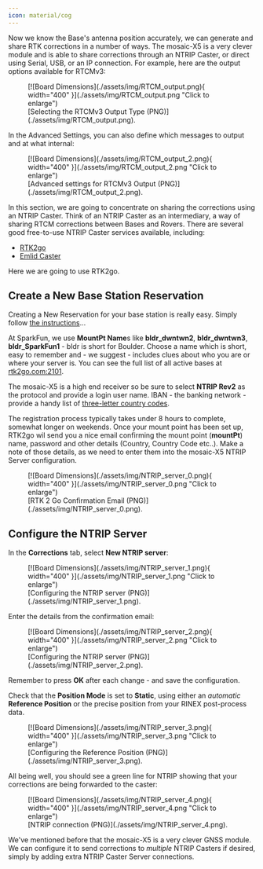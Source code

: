 ```yaml
---
icon: material/cog
---
```


Now we know the Base's antenna position accurately, we can generate and share RTK corrections in a number of ways. The mosaic-X5 is a very clever module and is able to share corrections through an NTRIP Caster, or direct using Serial, USB, or an IP connection. For example, here are the output options available for RTCMv3:

<figure markdown>
[![Board Dimensions](./assets/img/RTCM_output.png){ width="400" }](./assets/img/RTCM_output.png "Click to enlarge")
<figcaption markdown>
[Selecting the RTCMv3 Output Type (PNG)](./assets/img/RTCM_output.png).
</figcaption>
</figure>

In the Advanced Settings, you can also define which messages to output and at what internal:

<figure markdown>
[![Board Dimensions](./assets/img/RTCM_output_2.png){ width="400" }](./assets/img/RTCM_output_2.png "Click to enlarge")
<figcaption markdown>
[Advanced settings for RTCMv3 Output (PNG)](./assets/img/RTCM_output_2.png).
</figcaption>
</figure>

In this section, we are going to concentrate on sharing the corrections using an NTRIP Caster. Think of an NTRIP Caster as an intermediary, a way of sharing RTCM corrections between Bases and Rovers. There are several good free-to-use NTRIP Caster services available, including:
* [RTK2go](http://rtk2go.com/)
* [Emlid Caster](https://emlid.com/ntrip-caster/)

Here we are going to use RTK2go.

## Create a New Base Station Reservation

Creating a New Reservation for your base station is really easy. Simply follow [the instructions](http://rtk2go.com/sample-page/new-reservation/)...

At SparkFun, we use **MountPt Name**s like **bldr_dwntwn2**, **bldr_dwntwn3**, **bldr_SparkFun1** - bldr is short for Boulder. Choose a name which is short, easy to remember and - we suggest - includes clues about who you are or where your server is. You can see the full list of all active bases at [rtk2go.com:2101](http://www.rtk2go.com:2101/).

The mosaic-X5 is a high end receiver so be sure to select **NTRIP Rev2** as the protocol and provide a login user name. IBAN - the banking network - provide a handy list of [three-letter country codes](https://www.iban.com/country-codes).

The registration process typically takes under 8 hours to complete, somewhat longer on weekends. Once your mount point has been set up, RTK2go wil send you a nice email confirming the mount point (**mountPt**) name, password and other details (Country, Country Code etc..). Make a note of those details, as we need to enter them into the mosaic-X5 NTRIP Server configuration.

<figure markdown>
[![Board Dimensions](./assets/img/NTRIP_server_0.png){ width="400" }](./assets/img/NTRIP_server_0.png "Click to enlarge")
<figcaption markdown>
[RTK 2 Go Confirmation Email (PNG)](./assets/img/NTRIP_server_0.png).
</figcaption>
</figure>

## Configure the NTRIP Server

In the **Corrections** tab, select **New NTRIP server**:

<figure markdown>
[![Board Dimensions](./assets/img/NTRIP_server_1.png){ width="400" }](./assets/img/NTRIP_server_1.png "Click to enlarge")
<figcaption markdown>
[Configuring the NTRIP server (PNG)](./assets/img/NTRIP_server_1.png).
</figcaption>
</figure>

Enter the details from the confirmation email:

<figure markdown>
[![Board Dimensions](./assets/img/NTRIP_server_2.png){ width="400" }](./assets/img/NTRIP_server_2.png "Click to enlarge")
<figcaption markdown>
[Configuring the NTRIP server (PNG)](./assets/img/NTRIP_server_2.png).
</figcaption>
</figure>

Remember to press **OK** after each change - and save the configuration.

Check that the **Position Mode** is set to **Static**, using either an *automatic* **Reference Position** or the precise position from your RINEX post-process data.

<figure markdown>
[![Board Dimensions](./assets/img/NTRIP_server_3.png){ width="400" }](./assets/img/NTRIP_server_3.png "Click to enlarge")
<figcaption markdown>
[Configuring the Reference Position (PNG)](./assets/img/NTRIP_server_3.png).
</figcaption>
</figure>

All being well, you should see a green line for NTRIP showing that your corrections are being forwarded to the caster:

<figure markdown>
[![Board Dimensions](./assets/img/NTRIP_server_4.png){ width="400" }](./assets/img/NTRIP_server_4.png "Click to enlarge")
<figcaption markdown>
[NTRIP connection (PNG)](./assets/img/NTRIP_server_4.png).
</figcaption>
</figure>

We've mentioned before that the mosaic-X5 is a very clever GNSS module. We can configure it to send corrections to *multiple* NTRIP Casters if desired, simply by adding extra NTRIP Caster Server connections.
